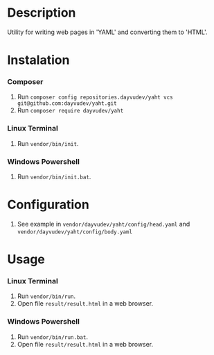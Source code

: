 # Description
Utility for writing web pages in 'YAML' and converting them to 'HTML'.

# Instalation
### Composer
1. Run `composer config repositories.dayvudev/yaht vcs git@github.com:dayvudev/yaht.git`
1. Run `composer require dayvudev/yaht`
### Linux Terminal
1. Run `vendor/bin/init`.
### Windows Powershell
1. Run `vendor/bin/init.bat`.

# Configuration
1. See example in `vendor/dayvudev/yaht/config/head.yaml` and `vendor/dayvudev/yaht/config/body.yaml`

# Usage
### Linux Terminal
1. Run `vendor/bin/run`.
1. Open file `result/result.html` in a web browser.
### Windows Powershell
1. Run `vendor/bin/run.bat`.
1. Open file `result/result.html` in a web browser.